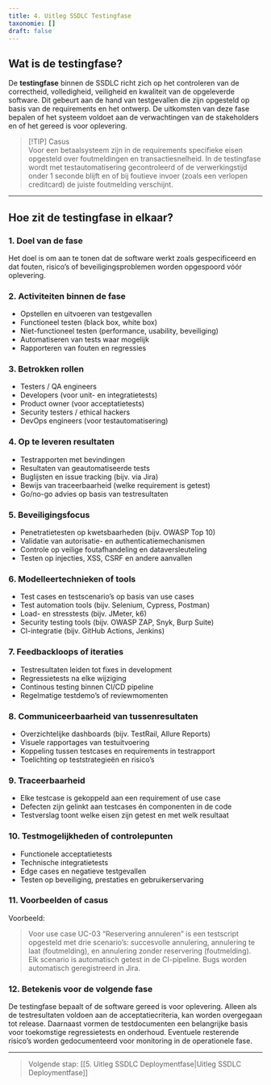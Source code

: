 ```yaml
---
title: 4. Uitleg SSDLC Testingfase
taxonomie: []
draft: false
---
```


## Wat is de testingfase?

De **testingfase** binnen de SSDLC richt zich op het controleren van de correctheid, volledigheid, veiligheid en kwaliteit van de opgeleverde software. Dit gebeurt aan de hand van testgevallen die zijn opgesteld op basis van de requirements en het ontwerp. De uitkomsten van deze fase bepalen of het systeem voldoet aan de verwachtingen van de stakeholders en of het gereed is voor oplevering.

> [!TIP] Casus  
> Voor een betaalsysteem zijn in de requirements specifieke eisen opgesteld over foutmeldingen en transactiesnelheid. In de testingfase wordt met testautomatisering gecontroleerd of de verwerkingstijd onder 1 seconde blijft en of bij foutieve invoer (zoals een verlopen creditcard) de juiste foutmelding verschijnt.

---

## Hoe zit de testingfase in elkaar?

### 1. Doel van de fase  
Het doel is om aan te tonen dat de software werkt zoals gespecificeerd en dat fouten, risico’s of beveiligingsproblemen worden opgespoord vóór oplevering.

### 2. Activiteiten binnen de fase  
- Opstellen en uitvoeren van testgevallen  
- Functioneel testen (black box, white box)  
- Niet-functioneel testen (performance, usability, beveiliging)  
- Automatiseren van tests waar mogelijk  
- Rapporteren van fouten en regressies

### 3. Betrokken rollen  
- Testers / QA engineers  
- Developers (voor unit- en integratietests)  
- Product owner (voor acceptatietests)  
- Security testers / ethical hackers  
- DevOps engineers (voor testautomatisering)

### 4. Op te leveren resultaten  
- Testrapporten met bevindingen  
- Resultaten van geautomatiseerde tests  
- Buglijsten en issue tracking (bijv. via Jira)  
- Bewijs van traceerbaarheid (welke requirement is getest)  
- Go/no-go advies op basis van testresultaten

### 5. Beveiligingsfocus  
- Penetratietesten op kwetsbaarheden (bijv. OWASP Top 10)  
- Validatie van autorisatie- en authenticatiemechanismen  
- Controle op veilige foutafhandeling en dataversleuteling  
- Testen op injecties, XSS, CSRF en andere aanvallen

### 6. Modelleertechnieken of tools  
- Test cases en testscenario’s op basis van use cases  
- Test automation tools (bijv. Selenium, Cypress, Postman)  
- Load- en stresstests (bijv. JMeter, k6)  
- Security testing tools (bijv. OWASP ZAP, Snyk, Burp Suite)  
- CI-integratie (bijv. GitHub Actions, Jenkins)

### 7. Feedbackloops of iteraties  
- Testresultaten leiden tot fixes in development  
- Regressietests na elke wijziging  
- Continous testing binnen CI/CD pipeline  
- Regelmatige testdemo’s of reviewmomenten

### 8. Communiceerbaarheid van tussenresultaten  
- Overzichtelijke dashboards (bijv. TestRail, Allure Reports)  
- Visuele rapportages van testuitvoering  
- Koppeling tussen testcases en requirements in testrapport  
- Toelichting op teststrategieën en risico’s

### 9. Traceerbaarheid  
- Elke testcase is gekoppeld aan een requirement of use case  
- Defecten zijn gelinkt aan testcases én componenten in de code  
- Testverslag toont welke eisen zijn getest en met welk resultaat

### 10. Testmogelijkheden of controlepunten  
- Functionele acceptatietests  
- Technische integratietests  
- Edge cases en negatieve testgevallen  
- Testen op beveiliging, prestaties en gebruikerservaring

### 11. Voorbeelden of casus  
Voorbeeld:  
> Voor use case UC-03 “Reservering annuleren” is een testscript opgesteld met drie scenario’s: succesvolle annulering, annulering te laat (foutmelding), en annulering zonder reservering (foutmelding). Elk scenario is automatisch getest in de CI-pipeline. Bugs worden automatisch geregistreerd in Jira.

### 12. Betekenis voor de volgende fase  
De testingfase bepaalt of de software gereed is voor oplevering. Alleen als de testresultaten voldoen aan de acceptatiecriteria, kan worden overgegaan tot release. Daarnaast vormen de testdocumenten een belangrijke basis voor toekomstige regressietests en onderhoud. Eventuele resterende risico’s worden gedocumenteerd voor monitoring in de operationele fase.

---

> Volgende stap: [[5. Uitleg SSDLC Deploymentfase|Uitleg SSDLC Deploymentfase]]